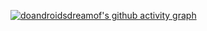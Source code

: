 <p align="left">
</p>

[![doandroidsdreamof's github activity graph](https://github-readme-activity-graph.vercel.app/graph?username=doandroidsdreamof&theme=react-dark)](https://github.com/ashutosh00710/github-readme-activity-graph)



